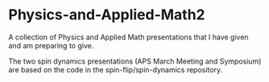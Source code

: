 # Physics-and-Applied-Math2

A collection of Physics and Applied Math presentations that I have given and am preparing to give.

The two spin dynamics presentations (APS March Meeting and Symposium) are based on the code in the spin-flip/spin-dynamics repository.
